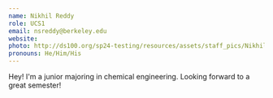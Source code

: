```yaml
---
name: Nikhil Reddy
role: UCS1
email: nsreddy@berkeley.edu
website: 
photo: http://ds100.org/sp24-testing/resources/assets/staff_pics/Nikhil_Reddy.png
pronouns: He/Him/His
---
```

Hey! I'm a junior majoring in chemical engineering. Looking forward to a great semester!
